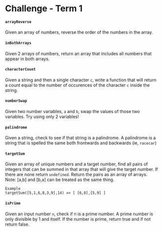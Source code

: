 # Challenge - Term 1


#### `arrayReverse`
Given an array of numbers, reverse the order of the numbers in the array.


#### `inBothArrays`
Given 2 arrays of numbers, return an array that includes all numbers that appear in both arrays.


#### `characterCount`
Given a string and then a single character `c`, write a function that will return a count equal to the number of occurences of the character `c` inside the string.


#### `numberSwap`
Given two number variables, `a` and `b`, swap the values of those two variables.  Try using only 2 variables!


#### `palindrome`
Given a string, check to see if that string is a palindrome.  A palindrome is a string that is spelled the same both frontwards and backwards (ie, `racecar`)


#### `targetSum`
Given an array of unique numbers and a target number, find all pairs of integers that can be summed in that array that will give the target number.  If there are none return `undefined`.  Return the pairs as an array of arrays.  Note: [a,b] and [b,a] can be treated as the same thing.  

```
Example
targetSum([5,1,6,8,3,9],14) => [ [6,8],[5,9] ] 
```

#### `isPrime`
Given an input number `n`, check if n is a prime number.  A prime number is only divisible by 1 and itself. If the number is prime, return true and if not return false.


<!-- #### `secondLargest`
Given an unsorted array of numbers, find the second largest number in that array.   -->
